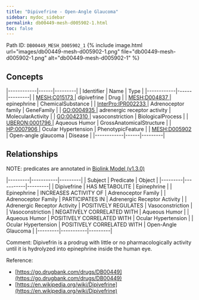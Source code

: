 ```yaml
---
title: "Dipivefrine - Open-Angle Glaucoma"
sidebar: mydoc_sidebar
permalink: db00449-mesh-d005902-1.html
toc: false 
---
```



Path ID: `DB00449_MESH_D005902_1`
{% include image.html url="images/db00449-mesh-d005902-1.png" file="db00449-mesh-d005902-1.png" alt="db00449-mesh-d005902-1" %}

## Concepts

|------------|------|---------|
| Identifier | Name | Type    |
|------------|------|---------|
| <a href="https://identifiers.org/MESH:C015173">MESH:C015173 </a> | dipivefrine | Drug |
| <a href="https://identifiers.org/MESH:D004837">MESH:D004837 </a> | epinephrine | ChemicalSubstance |
| <a href="https://identifiers.org/InterPro:IPR002233">InterPro:IPR002233 </a> | Adrenoceptor family | GeneFamily |
| <a href="https://identifiers.org/GO:0004935">GO:0004935 </a> | adrenergic receptor activity | MolecularActivity |
| <a href="https://identifiers.org/GO:0042310">GO:0042310 </a> | vasoconstriction | BiologicalProcess |
| <a href="https://identifiers.org/UBERON:0001796">UBERON:0001796 </a> | Aqueous Humor | GrossAnatomicalStructure |
| <a href="https://identifiers.org/HP:0007906">HP:0007906 </a> | Ocular Hypertension | PhenotypicFeature |
| <a href="https://identifiers.org/MESH:D005902">MESH:D005902 </a> | Open-angle glaucoma | Disease |
|------------|------|---------|

## Relationships


NOTE: predicates are annotated in <a href="https://github.com/biolink/biolink-model/releases/tag/v1.3.0">Biolink Model (v1.3.0)</a>

|---------|-----------|---------|
| Subject | Predicate | Object  |
|---------|-----------|---------|
| Dipivefrine | HAS METABOLITE | Epinephrine |
| Epinephrine | INCREASES ACTIVITY OF | Adrenoceptor Family |
| Adrenoceptor Family | PARTICIPATES IN | Adrenergic Receptor Activity |
| Adrenergic Receptor Activity | POSITIVELY REGULATES | Vasoconstriction |
| Vasoconstriction | NEGATIVELY CORRELATED WITH | Aqueous Humor |
| Aqueous Humor | POSITIVELY CORRELATED WITH | Ocular Hypertension |
| Ocular Hypertension | POSITIVELY CORRELATED WITH | Open-Angle Glaucoma |
|---------|-----------|---------|

Comment: Dipivefrin is a prodrug with little or no pharmacologically activity until it is hydrolyzed into epinephrine inside the human eye.

Reference: 
  - [https://go.drugbank.com/drugs/DB00449](https://go.drugbank.com/drugs/DB00449)
  - [https://en.wikipedia.org/wiki/Dipivefrine](https://en.wikipedia.org/wiki/Dipivefrine)
